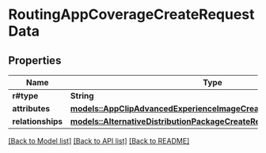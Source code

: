 # RoutingAppCoverageCreateRequestData

## Properties

Name | Type | Description | Notes
------------ | ------------- | ------------- | -------------
**r#type** | **String** |  | 
**attributes** | [**models::AppClipAdvancedExperienceImageCreateRequestDataAttributes**](AppClipAdvancedExperienceImageCreateRequest_data_attributes.md) |  | 
**relationships** | [**models::AlternativeDistributionPackageCreateRequestDataRelationships**](AlternativeDistributionPackageCreateRequest_data_relationships.md) |  | 

[[Back to Model list]](../README.md#documentation-for-models) [[Back to API list]](../README.md#documentation-for-api-endpoints) [[Back to README]](../README.md)


